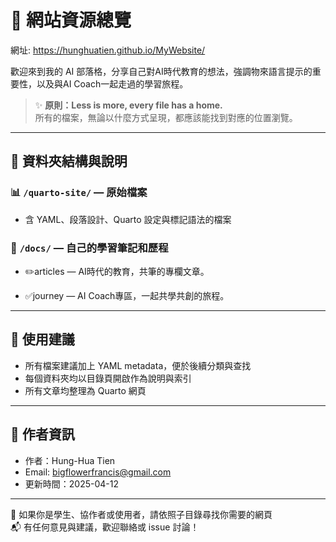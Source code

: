 # 🧠 網站資源總覽

網址: https://hunghuatien.github.io/MyWebsite/

歡迎來到我的 AI 部落格，分享自己對AI時代教育的想法，強調物來語言提示的重要性，以及與AI Coach一起走過的學習旅程。  


> ✨ **原則：Less is more, every file has a home.**  
> 所有的檔案，無論以什麼方式呈現，都應該能找到對應的位置瀏覽。

---

## 📁 資料夾結構與說明

### 📊 `/quarto-site/` — 原始檔案

- 含 YAML、段落設計、Quarto 設定與標記語法的檔案

### 📘 `/docs/` — 自己的學習筆記和歷程

- ✏️articles — AI時代的教育，共筆的專欄文章。

- ✅journey — AI Coach專區，一起共學共創的旅程。


---

## 🔧 使用建議

- 所有檔案建議加上 YAML metadata，便於後續分類與查找
- 每個資料夾均以目錄頁開啟作為說明與索引
- 所有文章均整理為 Quarto 網頁

---

## 📌 作者資訊

- 作者：Hung-Hua Tien
- Email: bigflowerfrancis@gmail.com
- 更新時間：2025-04-12

---

🧭 如果你是學生、協作者或使用者，請依照子目錄尋找你需要的網頁  
📬 有任何意見與建議，歡迎聯絡或 issue 討論！
